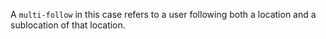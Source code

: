 A `multi-follow` in this case refers to a user following both a location and a sublocation of that location.